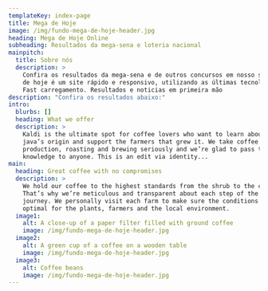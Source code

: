```yaml
---
templateKey: index-page
title: Mega de Hoje
image: /img/fundo-mega-de-hoje-header.jpg
heading: Mega de Hoje Online
subheading: Resultados da mega-sena e loteria nacional
mainpitch:
  title: Sobre nós
  description: >
    Confira os resultados da mega-sena e de outros concursos em nosso site. Mega
    de hoje é um site rápido e responsivo, utilizando as últimas tecnologias de
    Fast carregamento. Resultados e noticias em primeira mão
description: "Confira os resultados abaixo:"
intro:
  blurbs: []
  heading: What we offer
  description: >
    Kaldi is the ultimate spot for coffee lovers who want to learn about their
    java’s origin and support the farmers that grew it. We take coffee
    production, roasting and brewing seriously and we’re glad to pass that
    knowledge to anyone. This is an edit via identity...
main:
  heading: Great coffee with no compromises
  description: >
    We hold our coffee to the highest standards from the shrub to the cup.
    That’s why we’re meticulous and transparent about each step of the coffee’s
    journey. We personally visit each farm to make sure the conditions are
    optimal for the plants, farmers and the local environment.
  image1:
    alt: A close-up of a paper filter filled with ground coffee
    image: /img/fundo-mega-de-hoje-header.jpg
  image2:
    alt: A green cup of a coffee on a wooden table
    image: /img/fundo-mega-de-hoje-header.jpg
  image3:
    alt: Coffee beans
    image: /img/fundo-mega-de-hoje-header.jpg
---
```

